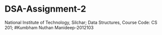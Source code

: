 # DSA-Assignment-2
National Institute of Technology, Silchar; Data Structures, Course Code: CS 201;
#Kumbham Nuthan Manideep-2012103
